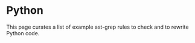 # Python

This page curates a list of example ast-grep rules to check and to rewrite Python code.

<!--@include: ./migrate-openai-sdk.md-->
<!--@include: ./use-walrus-operator-in-if.md-->
<!--@include: ./prefer-generator-expressions.md-->
